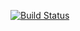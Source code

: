 [![Build Status](https://travis-ci.org/RohithKasar/Project110.svg?branch=master)](https://travis-ci.org/RohithKasar/Project110)
